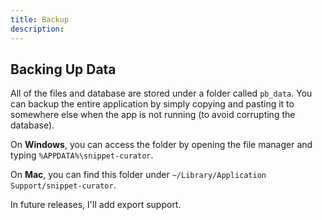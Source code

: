 ```yaml
---
title: Backup
description: 
---
```


## Backing Up Data

All of the files and database are stored under a folder called `pb_data`. You can backup the entire application by simply copying and pasting it to somewhere else when the app is not running (to avoid corrupting the database).

On **Windows**, you can access the folder by opening the file manager and typing `%APPDATA%\snippet-curator`. 

On **Mac**, you can find this folder under `~/Library/Application Support/snippet-curator`.

In future releases, I'll add export support.